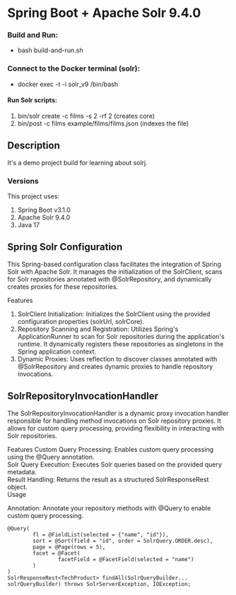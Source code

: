 # Spring Boot + Apache Solr 9.4.0

###  Build and Run:
- bash build-and-run.sh

### Connect to the Docker terminal (solr): 
- docker exec -t -i solr_v9 /bin/bash

#### Run Solr scripts:
1. bin/solr create -c films -s 2 -rf 2  (creates core)
2. bin/post -c films example/films/films.json (indexes the file)

## Description

It's a demo project build for learning about solrj.

### Versions

This project uses:
1. Spring Boot v3.1.0
2. Apache Solr 9.4.0
3. Java 17

## Spring Solr Configuration
This Spring-based configuration class facilitates the integration of Spring Solr with Apache Solr. It manages the initialization of the SolrClient, scans for Solr repositories annotated with @SolrRepository, and dynamically creates proxies for these repositories.

Features
1. SolrClient Initialization: Initializes the SolrClient using the provided configuration properties (solrUrl, solrCore).
2. Repository Scanning and Registration: Utilizes Spring's ApplicationRunner to scan for Solr repositories during the application's runtime. It dynamically registers these repositories as singletons in the Spring application context.
3. Dynamic Proxies: Uses reflection to discover classes annotated with @SolrRepository and creates dynamic proxies to handle repository invocations.

## SolrRepositoryInvocationHandler
The SolrRepositoryInvocationHandler is a dynamic proxy invocation handler responsible for handling method invocations on Solr repository proxies. It allows for custom query processing, providing flexibility in interacting with Solr repositories.

Features
Custom Query Processing: Enables custom query processing using the @Query annotation. <br/>
Solr Query Execution: Executes Solr queries based on the provided query metadata. <br/>
Result Handling: Returns the result as a structured SolrResponseRest object. <br/>
Usage

Annotation: Annotate your repository methods with @Query to enable custom query processing.

    @Query(
            fl = @FieldList(selected = {"name", "id"}),
            sort = @Sort(field = "id", order = SolrQuery.ORDER.desc),
            page = @Page(rows = 5),
            facet = @Facet(
                    facetField = @FacetField(selected = "name")
            )
    )
    SolrResponseRest<TechProduct> findAll(SolrQueryBuilder... solrQueryBuilder) throws SolrServerException, IOException;



